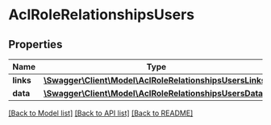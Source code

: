 # AclRoleRelationshipsUsers

## Properties
Name | Type | Description | Notes
------------ | ------------- | ------------- | -------------
**links** | [**\Swagger\Client\Model\AclRoleRelationshipsUsersLinks**](AclRoleRelationshipsUsersLinks.md) |  | [optional] 
**data** | [**\Swagger\Client\Model\AclRoleRelationshipsUsersData[]**](AclRoleRelationshipsUsersData.md) |  | [optional] 

[[Back to Model list]](../../README.md#documentation-for-models) [[Back to API list]](../../README.md#documentation-for-api-endpoints) [[Back to README]](../../README.md)

